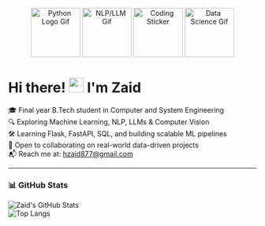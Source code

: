 <p align="center">
  <img src="https://i.giphy.com/media/LMt9638dO8dftAjtco/200.webp" width="100" alt="Python Logo Gif" />
  <img src="https://s4.ezgif.com/tmp/ezgif-49c90b1ee58691.gif" width="100" alt="NLP/LLM Gif" />
  <img src="https://i.giphy.com/media/IdyAQJVN2kVPNUrojM/200.webp" width="100" alt="Coding Sticker" />
  <img src="https://i.giphy.com/media/KzJkzjggfGN5Py6nkT/200.webp" width="100" alt="Data Science Gif" />
</p>


# Hi there! <img src="https://user-images.githubusercontent.com/18350557/176309783-0785949b-9127-417c-8b55-ab5a4333674e.gif" width="30"> I'm Zaid

🎓 Final year B.Tech student in Computer and System Engineering  
🔍 Exploring Machine Learning, NLP, LLMs & Computer Vision  
🛠️ Learning Flask, FastAPI, SQL, and building scalable ML pipelines  
🤝 Open to collaborating on real-world data-driven projects  
📬 Reach me at: [hzaid877@gmail.com](mailto:hzaid877@gmail.com)

---

### 📊 GitHub Stats

![Zaid's GitHub Stats](https://github-readme-stats.vercel.app/api?username=Zah-dot&show_icons=true&theme=radical&hide_title=true)  
![Top Langs](https://github-readme-stats.vercel.app/api/top-langs/?username=Zah-dot&layout=compact&theme=radical)
